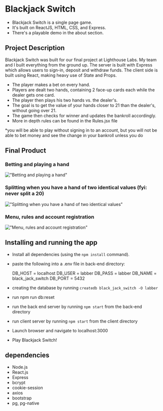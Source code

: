 # Blackjack Switch

- Blackjack Switch is a single page game.
- It's built on ReactJS, HTML, CSS, and Express.
- There's a playable demo in the about section.

## Project Description

Blackjack Switch was built for our final project at Lighthouse Labs. My team and I built everything from the ground up. The server is built with Express which allows users to sign-in, deposit and withdraw funds. The client side is built using React, making heavy use of State and Props.

- The player makes a bet on every hand.
- Players are dealt two hands, containing 2 face-up cards each while the dealer gets one card.
- The player then plays his two hands vs. the dealer's.
- The goal is to get the value of your hands closer to 21 than the dealer's, without going over 21.
- The game then checks for winner and updates the bankroll accordingly.
- More in depth rules can be found in the Rules.jsx file 

*you will be able to play without signing in to an account, but you will not be able to bet money and see the change in your bankroll unless you do


## Final Product

### Betting and playing a hand
!["Betting and playing a hand"](https://github.com/NDGP/black-jack-switch/blob/main/gifs%20for%20demonstration/BJS.gif?raw=true)

### Splitting when you have a hand of two identical values (fyi: never split a 20)
!["Splitting when you have a hand of two identical values"](https://github.com/NDGP/black-jack-switch/blob/main/gifs%20for%20demonstration/Splitting.gif?raw=true)

### Menu, rules and account registration
!["Menu, rules and account registration"](https://github.com/NDGP/black-jack-switch/blob/main/gifs%20for%20demonstration/rules%20and%20registration.gif?raw=true)


## Installing and running the app

- Install all dependencies (using the `npm install` command).
- paste the following into a .env file in back-end directory:

  DB_HOST = localhost
  DB_USER = labber
  DB_PASS = labber
  DB_NAME = black_jack_switch
  DB_PORT = 5432

- creating the database by running `createdb black_jack_switch -O labber`
- run npm run db:reset
- run the back end server by running `npm start` from the back-end directory
- run client server by running `npm start` from the client directory
- Launch browser and navigate to localhost:3000
- Play Blackjack Switch!

## dependencies

- Node.js
- React.js
- Express
- bcrypt
- cookie-session
- axios
- bootstrap
- pg, pg-native
